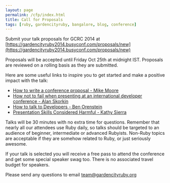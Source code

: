 ```yaml
---
layout: page
permalink: /cfp/index.html
title: Call for Proposals
tags: [ruby, gardencityruby, bangalore, blog, conference]
---
```


Submit your talk proposals for GCRC 2014 at [https://gardencityruby2014.busyconf.com/proposals/new](https://gardencityruby2014.busyconf.com/proposals/new)

Proposals will be accepted until Friday Oct 25th at midnight IST. Proposals are reviewed on a rolling basis as they are submitted.

Here are some useful links to inspire you to get started and make a positive impact with the talk:

* [How to write a conference proposal - Mike Moore](http://blowmage.com/2013/01/24/writing-conf-proposals)
* [How not to fail when presenting at an international developer conference - Alan Skorkin](http://webuild.envato.com/blog/how-not-to-fail-when-presenting-at-an-international-developer-conference/)
* [How to talk to Developers - Ben Orenstein](http://www.youtube.com/watch?v=l9JXH7JPjR4)
* [Presentation Skills Considered Harmful - Kathy Sierra](http://seriouspony.com/blog/2013/10/4/presentation-skills-considered-harmful)


Talks will be 30 minutes with no extra time for questions. Remember that nearly all our attendees use Ruby daily, so talks should be targeted to an audience of beginner, intermediate or advanced Rubyists. Non-Ruby topics are acceptable if they are somehow related to Ruby, or just seriously awesome.

If your talk is selected you will receive a free pass to attend the conference and get some special speaker swag too. There is no associated travel budget for speakers.

Please send any questions to email [team@gardencityruby.org](mailto:team@gardencityruby.org)
